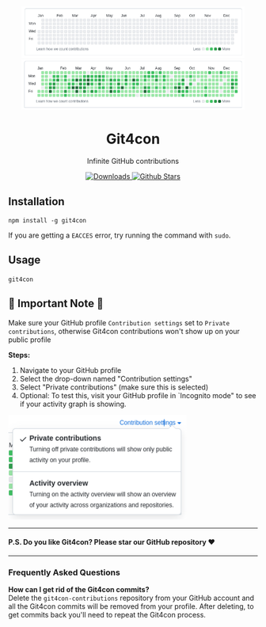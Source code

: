 <p align="center">
    <picture>
      <source media="(prefers-color-scheme: dark)" srcset="/assets/before.png">
      <img src="/assets/before.png" width="450">
    </picture>
    <picture>
      <source media="(prefers-color-scheme: dark)" srcset="/assets/after.png">
      <img src="/assets/after.png" width="450">
    </picture>
    <h1 align="center">Git4con</h1>
    <p align="center">Infinite GitHub contributions</p>
    <p align="center">
    <a href="https://www.npmtrends.com/git4con">
        <img src="https://img.shields.io/npm/dm/git4con" alt="Downloads" />
    </a>
    <a href="https://github.com/idimetrix/git4con/stargazers">
        <img src="https://img.shields.io/github/stars/idimetrix/git4con" alt="Github Stars" />
    </a>
</p>

## Installation

```
npm install -g git4con
```

If you are getting a `EACCES` error, try running the command with `sudo`.

## Usage

```
git4con
```

## 🚨 Important Note 🚨

Make sure your GitHub profile `Contribution settings` set to `Private contributions`, otherwise Git4con contributions won't show up on your public profile

<b>Steps:</b>

1. Navigate to your GitHub profile
2. Select the drop-down named "Contribution settings"
3. Select "Private contributions" (make sure this is selected)
4. Optional: To test this, visit your GitHub profile in `Incognito mode" to see if your activity graph is showing.

<p>
    <picture>
      <source media="(prefers-color-scheme: dark)" srcset="/assets/contribution-settings.png">
      <img src="/assets/contribution-settings.png" width="360">
    </picture>
</p>

---

#### <b>P.S. Do you like Git4con? Please star our GitHub repository ❤️</b>

---

### Frequently Asked Questions

<b>How can I get rid of the Git4con commits?</b>
<br/>
Delete the `git4con-contributions` repository from your GitHub account and all the Git4con commits will be removed from your profile. After deleting, to get commits back you'll need to repeat the Git4con process.
